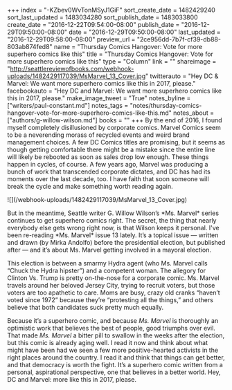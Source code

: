 +++
index = "-KZbev0WvTonMSyJ1GiF"
sort_create_date = 1482429240
sort_last_updated = 1483034280
sort_publish_date = 1483033800
create_date = "2016-12-22T09:54:00-08:00"
publish_date = "2016-12-29T09:50:00-08:00"
date = "2016-12-29T09:50:00-08:00"
last_updated = "2016-12-29T09:58:00-08:00"
preview_url = "2ce956dd-7b7f-cf39-db88-803ab874fed8"
name = "Thursday Comics Hangover: Vote for more superhero comics like this"
title = "Thursday Comics Hangover: Vote for more superhero comics like this"
type = "Column"
link = ""
shareimage = "http://seattlereviewofbooks.com/webhook-uploads/1482429117039/MsMarvel_13_Cover.jpg"
twitterauto = "Hey DC & Marvel: We want more superhero comics like this in 2017, please."
facebookauto = "Hey DC and Marvel: We want more superhero comics like this in 2017, please."
make_image_tweet = "True"
notes_byline = ["writers/paul-constant.md"]
notes_tags = "notes/thursday-comics-hangover-vote-for-more-superhero-comics-like-this.md"
notes_about = ["authors/g-willow-wilson.md"]
books = ""
+++
By the end of 2016, I found myself completely disillusioned by corporate comics. Marvel Comics seem to be a neverending morass of recycled events and weird brand management choices. A few DC Comics titles are promising, but it seems as though getting comfortable there might be a mistake since the entire line will likely be rebooted as soon as sales drop low enough. These things happen in cycles, of course. A few years ago, Marvel was producing a bunch of work that transcended corporate dictates, and DC has had its moments over the last decade, too. I have faith that soon someone will break the cycle and make something worth reading again.

<p class="image-left">![](/webhook-uploads/1482429117039/MsMarvel_13_Cover.jpg)</p>
But in the meantime, Seattle writer G. Willow Wilson’s *Ms. Marvel* series continues to get superhero comics right. The secret, the thing that nearly everybody else gets wrong right now, is that Wilson keeps it personal. I've been re-reading *Ms. Marvel* issue 13 lately. It’s a topical issue — written and drawn (by Mirka Andolfo) before the presidential election, but published after — and it’s about Ms. Marvel getting involved in a mayoral election.

This election is between a smarmy Hydra agent (who Ms. Marvel calls “Chuck the Hydra hipster”) and a competent woman. The allegory for Clinton Vs. Trump is pretty on-the-nose for a corporate comic. Ms. Marvel travels around her beloved Jersey City, trying to recruit voters, but those voters are too apathetic to care. Moms are busy, crazy old cranks “haven’t voted since 1972” because they’re “protesting all the things,” and others believe that both candidates suck pretty much equally.

Because it’s a superhero comic, and because *Ms. Marvel* is thoroughly an optimistic work that believes the best of people, good triumphs over evil. That made *Ms. Marvel* a bitter pill to swallow in the weeks after the election, but this comic is already aging well. I read it now and think about what might have been had we seen a few more positive-hearted activists in the right places around the country. I read it and think that things can get better, and that democracy is worth the fight. It’s a superhero comic written from a personal, aspirational perspective, one that believes in a better world. Hey, DC and Marvel: more like this in 2017, please.
